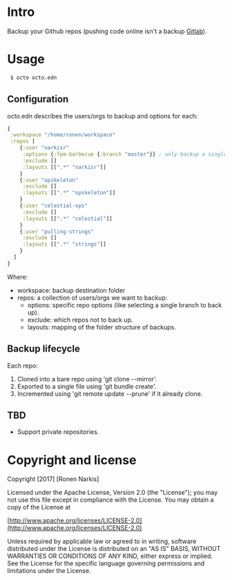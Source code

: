 # Intro

Backup your Github repos (pushing code online isn't a backup [Gitlab](https://about.gitlab.com/2017/02/10/postmortem-of-database-outage-of-january-31/)).

# Usage

```bash
 $ octo octo.edn
```

## Configuration
octo.edn describes the users/orgs to backup and options for each:

```clojure
{
 :workspace "/home/ronen/workspace"
 :repos [
    {:user "narkisr"
     :options {:fpm-barbecue {:branch "master"}} ; only backup a single branch
     :exclude []
     :layouts [[".*" "narkisr"]]
    }
    {:user "opskeleton"
     :exclude []
     :layouts [[".*" "opskeleton"]]
    }
    {:user "celestial-ops"
     :exclude []
     :layouts [[".*" "celestial"]]
    }
    {:user "pulling-strings"
     :exclude []
     :layouts [[".*" "strings"]]
    }
  ]
}
```

Where:

* workspace: backup destination folder
* repos:  a collection of users/orgs we want to backup:
  * options: specific repo options (like selecting a single branch to back up).
  * exclude: which repos not to back up.
  * layouts: mapping of the folder structure of backups.

## Backup lifecycle

Each repo:

1. Cloned into a bare repo using 'git clone --mirror'.
2. Exported to a single file using 'git bundle create'.
3. Incremented using 'git remote update --prune' if it already clone.

## TBD

* Support private repositories.

# Copyright and license

Copyright [2017] [Ronen Narkis]

Licensed under the Apache License, Version 2.0 (the "License");
you may not use this file except in compliance with the License.
You may obtain a copy of the License at

  [http://www.apache.org/licenses/LICENSE-2.0](http://www.apache.org/licenses/LICENSE-2.0)

Unless required by applicable law or agreed to in writing, software
distributed under the License is distributed on an "AS IS" BASIS,
WITHOUT WARRANTIES OR CONDITIONS OF ANY KIND, either express or implied.
See the License for the specific language governing permissions and
limitations under the License.
